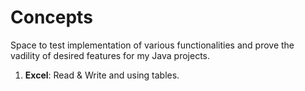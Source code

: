 # Concepts
Space to test implementation of various functionalities and prove the vadility of desired features for my Java projects.
<ol>
<li><strong>Excel</strong>: Read & Write and using tables.</li>
</ol>

